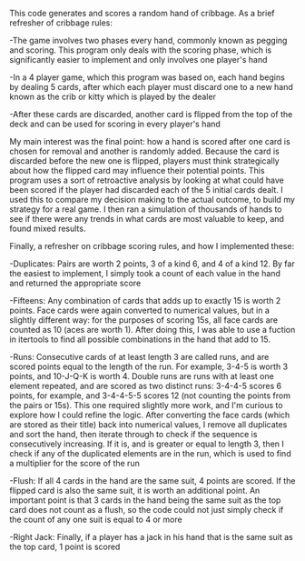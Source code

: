 This code generates and scores a random hand of cribbage. As a brief refresher of cribbage rules:

-The game involves two phases every hand, commonly known as pegging and scoring. This program only deals with the scoring phase, which is significantly easier to implement and only involves one player's hand

-In a 4 player game, which this program was based on, each hand begins by dealing 5 cards, after which each player must discard one to a new hand known as the crib or kitty which is played by the dealer

-After these cards are discarded, another card is flipped from the top of the deck and can be used for scoring in every player's hand

My main interest was the final point: how a hand is scored after one card is chosen for removal and another is randomly added. Because the card is discarded before the new one is flipped, players must think strategically about how the flipped card may influence their potential points. This program uses a sort of retroactive analysis by looking at what could have been scored if the player had discarded each of the 5 initial cards dealt. I used this to compare my decision making to the actual outcome, to build my strategy for a real game. I then ran a simulation of thousands of hands to see if there were any trends in what cards are most valuable to keep, and found mixed results.

Finally, a refresher on cribbage scoring rules, and how I implemented these:

-Duplicates: Pairs are worth 2 points, 3 of a kind 6, and 4 of a kind 12. By far the easiest to implement, I simply took a count of each value in the hand and returned the appropriate score

-Fifteens: Any combination of cards that adds up to exactly 15 is worth 2 points. Face cards were again converted to numerical values, but in a slightly different way: for the purposes of scoring 15s, all face cards are counted as 10 (aces are worth 1). After doing this, I was able to use a fuction in itertools to find all possible combinations in the hand that add to 15.

-Runs: Consecutive cards of at least length 3 are called runs, and are scored points equal to the length of the run. For example, 3-4-5 is worth 3 points, and 10-J-Q-K is worth 4. Double runs are runs with at least one element repeated, and are scored as two distinct runs: 3-4-4-5 scores 6 points, for example, and 3-4-4-5-5 scores 12 (not counting the points from the pairs or 15s). This one required slightly more work, and I'm curious to explore how I could refine the logic. After converting the face cards (which are stored as their title) back into numerical values, I remove all duplicates and sort the hand, then iterate through to check if the sequence is consecutively increasing. If it is, and is greater or equal to length 3, then I check if any of the duplicated elements are in the run, which is used to find a multiplier for the score of the run

-Flush: If all 4 cards in the hand are the same suit, 4 points are scored. If the flipped card is also the same suit, it is worth an additional point. An important point is that 3 cards in the hand being the same suit as the top card does not count as a flush, so the code could not just simply check if the count of any one suit is equal to 4 or more

-Right Jack: Finally, if a player has a jack in his hand that is the same suit as the top card, 1 point is scored
